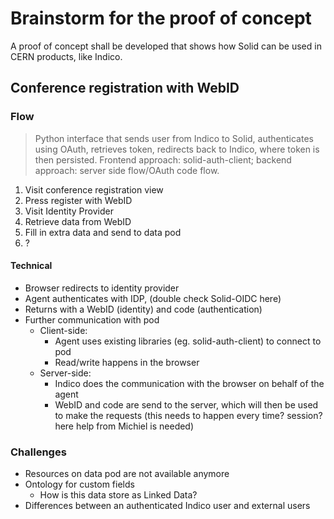 # Brainstorm for the proof of concept

A proof of concept shall be developed that shows how Solid can be used in CERN products, like Indico.

## Conference registration with WebID

### Flow

>Python interface that sends user from Indico to Solid, authenticates using OAuth, retrieves token, redirects back to Indico, where token is then persisted. Frontend approach: solid-auth-client; backend approach: server side flow/OAuth code flow.

1. Visit conference registration view
2. Press register with WebID
3. Visit Identity Provider
4. Retrieve data from WebID
5. Fill in extra data and send to data pod
6. ?

#### Technical

* Browser redirects to identity provider
* Agent authenticates with IDP, (double check Solid-OIDC here)
* Returns with a WebID (identity) and code (authentication)
* Further communication with pod
  * Client-side:
    * Agent uses existing libraries (eg. solid-auth-client) to connect to pod
    * Read/write happens in the browser
  * Server-side:
    * Indico does the communication with the browser on behalf of the agent
    * WebID and code are send to the server, which will then be used to make the requests (this needs to happen every time? session? here help from Michiel is needed)

### Challenges

- Resources on data pod are not available anymore
- Ontology for custom fields
  - How is this data store as Linked Data?
- Differences between an authenticated Indico user and external users
